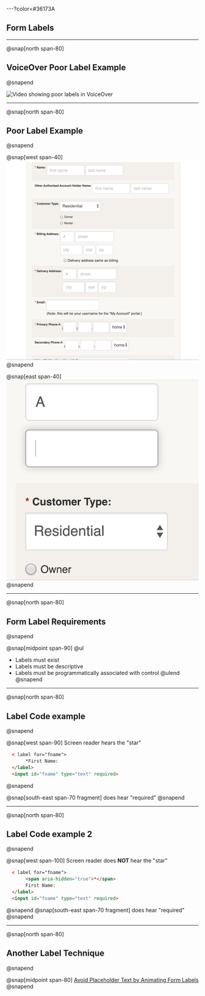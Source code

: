 ---?color=#36173A

## Form Labels

---
@snap[north span-80]
## VoiceOver Poor Label Example
@snapend


![Video showing poor labels in VoiceOver](https://player.vimeo.com/video/417794863)


---
@snap[north span-80]
## Poor Label Example
@snapend

@snap[west span-40]
![alt=screen shot of registration form](techniques/form-labels/img/form-label-poor.png)
@snapend

@snap[east span-40]
![alt=screen shot of registration form zoomed](techniques/form-labels/img/form-label-zoomed.png)
@snapend

---
@snap[north span-80]
## Form Label Requirements
@snapend

@snap[midpoint  span-90]
@ul
- Labels must exist
- Labels must be descriptive
- Labels must be programmatically associated with control
@ulend
@snapend

---
@snap[north span-80]
## Label Code example
@snapend

@snap[west span-90]
Screen reader hears the "star"

``` html zoom-15 code-wrap
  < label for="fname">
       *First Name:
  </label>
  <input id="fname" type="text" required>
```

@snapend

@snap[south-east span-70 fragment]
does hear "required"
@snapend


---
@snap[north span-80]
## Label Code example 2
@snapend

@snap[west span-100]
Screen reader does **NOT** hear the "star"

``` html zoom-15 code-wrap
  < label for="fname">
       <span aria-hidden="true">*</span>
       First Name:
  </label>
  <input id="fname" type="text" required>
```
@snapend
@snap[south-east span-70 fragment]
does hear "required"
@snapend

---
@snap[north span-80]
## Another Label Technique
@snapend

@snap[midpoint span-80]
[Avoid Placeholder Text by Animating Form Labels](https://knowbility.org/blog/2019/animating-form-labels/)
@snapend